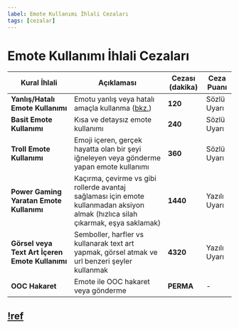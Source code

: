 ```yaml
---
label: Emote Kullanımı İhlali Cezaları
tags: [cezalar]
---
```


# Emote Kullanımı İhlali Cezaları

| Kural İhlali                                    | Açıklaması                                                                                                                       | Cezası (dakika) | Ceza Puanı   |
| ----------------------------------------------- | -------------------------------------------------------------------------------------------------------------------------------- | --------------- | ------------ |
| **Yanlış/Hatalı Emote Kullanımı**               | Emotu yanlış veya hatalı amaçla kullanma ([bkz.](/rules/ic/emotes.md#do-emote-kuralları-ve-kullanım-alanları))                   | **120**         | Sözlü Uyarı  |
| **Basit Emote Kullanımı**                       | Kısa ve detaysız emote kullanımı                                                                                                 | **240**         | Sözlü Uyarı  |
| **Troll Emote Kullanımı**                       | Emoji içeren, gerçek hayatta olan bir şeyi iğneleyen veya gönderme yapan emote kullanımı                                         | **360**         | Sözlü Uyarı  |
| **Power Gaming Yaratan Emote Kullanımı**        | Kaçırma, çevirme vs gibi rollerde avantaj sağlaması için emote kullanmadan aksiyon almak (hızlıca silah çıkarmak, eşya saklamak) | **1440**        | Yazılı Uyarı |
| **Görsel veya Text Art İçeren Emote Kullanımı** | Semboller, harfler vs kullanarak text art yapmak, görsel atmak ve url benzeri şeyler kullanmak                                   | **4320**        | Yazılı Uyarı |
| **OOC Hakaret**                                 | Emote ile OOC hakaret veya gönderme                                                                                              | **PERMA**       | -            |

## [!ref](/rules/ic/emotes.md)
